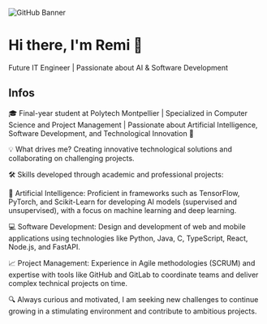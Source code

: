 ![GitHub Banner](https://upload.wikimedia.org/wikipedia/commons/a/ab/Space_banner.jpg)

# Hi there, I'm Remi 👋

Future IT Engineer | Passionate about AI & Software Development

## Infos

🎓 Final-year student at Polytech Montpellier | Specialized in Computer Science and Project Management | Passionate about Artificial Intelligence, Software Development, and Technological Innovation 🚀

💡 What drives me? Creating innovative technological solutions and collaborating on challenging projects.

🛠️ Skills developed through academic and professional projects:

🤖 Artificial Intelligence: Proficient in frameworks such as TensorFlow, PyTorch, and Scikit-Learn for developing AI models (supervised and unsupervised), with a focus on machine learning and deep learning.

💻 Software Development: Design and development of web and mobile applications using technologies like Python, Java, C, TypeScript, React, Node.js, and FastAPI.

📈 Project Management: Experience in Agile methodologies (SCRUM) and expertise with tools like GitHub and GitLab to coordinate teams and deliver complex technical projects on time.

🔍 Always curious and motivated, I am seeking new challenges to continue growing in a stimulating environment and contribute to ambitious projects.




<!--
![GitHub stats](https://github-readme-stats.vercel.app/api?username=RemiJorge&show_icons=true&theme=radical)

[![LinkedIn](https://img.shields.io/badge/-LinkedIn-blue?style=flat&logo=linkedin)](https://linkedin.com/in/remi-jorge)


**RemiJorge/RemiJorge** is a ✨ _special_ ✨ repository because its `README.md` (this file) appears on your GitHub profile.

Here are some ideas to get you started:

- 🔭 I’m currently working on ...
- 🌱 I’m currently learning ...
- 👯 I’m looking to collaborate on ...
- 🤔 I’m looking for help with ...
- 💬 Ask me about ...
- 📫 How to reach me: ...
- 😄 Pronouns: ...
- ⚡ Fun fact: ...
-->
